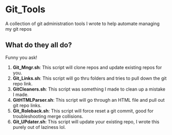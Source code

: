 # Git_Tools
A collection of git administration tools I wrote to help automate managing my git repos

## What do they all do?
Funny you ask!

1. **Git_Mngr.sh**: This script will clone repos and update existing repos for you.
2. **Git_Links.sh**: This script will go thru folders and tries to pull down the git repo link. 
3. **GitCleaners.sh**: This script was something I made to clean up a mistake I made.
4. **GitHTMLParser.sh**: This script will go through an HTML file and pull out git repo links.
5. **Git_Roleback.sh**: This script will force reset a git commit, good for troubleshooting merge collisions.
6. **Git_UPdater.sh**: This script will update your existing repo, I wrote this purely out of laziness lol. 
